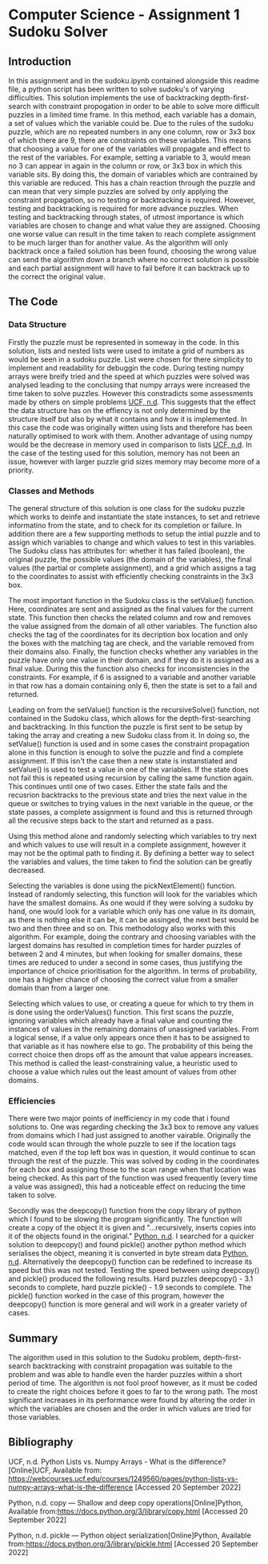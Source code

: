 # Computer Science - Assignment 1 Sudoku Solver

## Introduction

In this assignment and in the sudoku.ipynb contained alongside this readme file, a python script has been written to solve sudoku's of varying difficulties. This solution implements the use of backtracking depth-first-search with constraint propogation in order to be able to solve more difficult puzzles in a limited time frame. In this method, each variable has a domain, a set of values which the variable could be. Due to the rules of the sudoku puzzle, which are no repeated numbers in any one column, row or 3x3 box of which there are 9, there are constraints on these variables. This means that choosing a value for one of the variables will propagate and effect to the rest of the variables. For example, setting a variable to 3, would mean no 3 can appear in again in the column or row, or 3x3 box in which this variable sits. By doing this, the domain of variables which are contrained by this variable are reduced. This has a chain reaction through the puzzle and can mean that very simple puzzles are solved by only applying the constraint propagation, so no testing or backtracking is required. However, testing and backtracking is required for more advance puzzles.
When testing and backtracking through states, of utmost importance is which variables are chosen to change and what value they are assigned. Choosing one worse value can result in the time taken to reach complete assignment to be much larger than for another value. As the algorithm will only backtrack once a failed solution has been found, choosing the wrong value can send the algorithm down a branch where no correct solution is possible and each partial assignment will have to fail before it can backtrack up to the correct the original value.

## The Code

### Data Structure
Firstly the puzzle must be represented in someway in the code. In this solution, lists and nested lists were used to imitate a grid of numbers as would be seen in a sudoku puzzle. List were chosen for there simplicity to implement and readability for debuggin the code. During testing numpy arrays were breify tried and the speed at which puzzles were solved was analysed leading to the conclusing that numpy arrays were increased the time taken to solve puzzles. However this constradicts some assessments made by others on simple problems [UCF, n.d](https://webcourses.ucf.edu/courses/1249560/pages/python-lists-vs-numpy-arrays-what-is-the-difference). This suggests that the effect the data structure has on the effiency is not only determined by the structure itself but also by what it contains and how it is implemented. In this case the code was originally witten using lists and therefore has been naturally optimised to work with them. Another advantage of using numpy would be the decrease in memory used in comparison to lists [UCF, n.d](https://webcourses.ucf.edu/courses/1249560/pages/python-lists-vs-numpy-arrays-what-is-the-difference). In the case of the testing used for this solution, memory has not been an issue, however with larger puzzle grid sizes memory may become more of a priority.

### Classes and Methods
The general structure of this solution is one class for the sudoku puzzle which works to deinfe and instantiate the state instances, to set and retrieve informatino from the state, and to check for its completion or failure. In addition there are a few supporting methods to setup the intial puzzle and to assign which variables to change and which values to test in this variables. The Sudoku class has attributes for: whether it has failed (boolean), the original puzzle, the possible values (the domain of the variables), the final values (the partial or complete assignment), and a grid which assigns a tag to the coordinates to assist with efficiently checking constraints in the 3x3 box.

The most important function in the Sudoku class is the setValue() function. Here, coordinates are sent and assigned as the final values for the current state. This function then checks the related column and row and removes the value assigned from the domain of all other variables. The function also checks the tag of the coordinates for its decription box location and only the boxes with the matching tag are check, and the variable removed from their domains also. Finally, the function checks whether any variables in the puzzle have only one value in their domain, and if they do it is assigned as a final value. During this the function also checks for inconsistencies in the constraints. For example, if 6 is assigned to a variable and another variable in that row has a domain containing only 6, then the state is set to a fail and returned.

Leading on from the setValue() function is the recursiveSolve() function, not contained in the Sudoku class, which allows for the depth-first-searching and backtracking. In this function the puzzle is first sent to be setup by taking the array and creating a new Sudoku class from it. In doing so, the setValue() function is used and in some cases the constraint propagation alone in this function is enough to solve the puzzle and find a complete assignment. If this isn't the case then a new state is instanstiated and setValue() is used to test a value in one of the variables. If the state does not fail this is repeated using recursion by calling the same function again. This continues until one of two cases. Either the state fails and the recusrion backtracks to the previous state and tries the next value in the queue or switches to trying values in the next variable in the queue, or the state passes, a complete assignment is found and this is returned through all the recusive steps back to the start and returned as a pass.

Using this method alone and randomly selecting which variables to try next and which values to use will result in a complete assignment, however it may not be the optimal path to finding it. By defining a better way to select the variables and values, the time taken to find the solution can be greatly decreased.

Selecting the variables is done using the pickNextElement() function. Instead of randomly selecting, this function will look for the variables which have the smallest domains. As one would if they were solving a sudoku by hand, one would look for a variable which only has one value in its domain, as there is nothing else it can be, it can be assinged, the next best would be two and then three and so on. This methodology also works with this algorithm. For example, doing the contrary and choosing variables with the largest domains has resulted in completion times for harder puzzles of between 2 and 4 minutes, but when looking for smaller domains, these times are reduced to under a second in some cases, thus justifying the importance of choice prioritisation for the algorithm. In terms of probability, one has a higher chance of choosing the correct value from a smaller domain than from a larger one.

Selecting which values to use, or creating a queue for which to try them in is done using the orderValues() function. This first scans the puzzle, ignoring variables which already have a final value and counting the instances of values in the remaining domains of unassigned variables. From a logical sense, if a value only appears once then it has to be assigned to that variable as it has nowhere else to go. The probability of this being the correct choice then drops off as the amount that value appears increases. This method is called the least-constraining value, a heuristic used to choose a value which rules out the least amount of values from other domains.

### Efficiencies
There were two major points of inefficiency in my code that i found solutions to. One was regarding checking the 3x3 box to remove any values from domains which I had just assigned to another vairable. Originally the code would scan through the whole puzzle to see if the location tags matched, even if the top left box was in question, it would continue to scan through the rest of the puzzle. This was solved by coding in the coordinates for each box and assigning those to the scan range when that location was being checked. As this part of the function was used frequently (every time a value was assigned), this had a noticeable effect on reducing the time taken to solve.

Secondly was the deepcopy() function from the copy library of python which I found to be slowing the program significantly. The function will create a copy of the object it is given and "...recursively, inserts copies into it of the objects found in the original." [Python, n.d](https://docs.python.org/3/library/copy.html). I searched for a quicker solution to deepcopy() and found pickle() another python method which serialises the object, meaning it is converted in byte stream data [Python, n.d](https://docs.python.org/3/library/pickle.html). Alternatively the deepcopy() function can be redefined to increase its speed but this was not tested. Testing the speed between using deepcopy() and pickle() produced the following results. Hard puzzles deepcopy() - 3.1 seconds to complete, hard puzzle pickle() - 1.9 seconds to complete. The pickle() function worked in the case of this program, however the deepcopy() function is more general and will work in a greater variety of cases.

## Summary
The algorithm used in this solution to the Sudoku problem, depth-first-search backtracking with constraint propagation was suitable to the problem and was able to handle even the harder puzzles within a short period of time. The algorithm is not fool proof however, as it must be coded to create the right choices before it goes to far to the wrong path. The most significant increases in its performance were found by altering the order in which the variables are chosen and the order in which values are tried for those variables.

## Bibliography
UCF, n.d. Python Lists vs. Numpy Arrays - What is the difference?\[Online\]UCF, Available from: https://webcourses.ucf.edu/courses/1249560/pages/python-lists-vs-numpy-arrays-what-is-the-difference \[Accessed 20 September 2022\]

Python, n.d. copy — Shallow and deep copy operations\[Online\]Python, Available from:https://docs.python.org/3/library/copy.html \[Accessed 20 September 2022\]

Python, n.d. pickle — Python object serialization\[Online\]Python, Available from:https://docs.python.org/3/library/pickle.html \[Accessed 20 September 2022\]